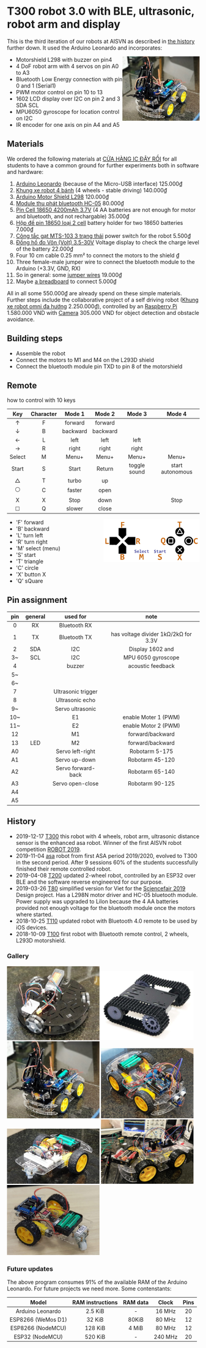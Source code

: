 # T300 robot 3.0 with BLE, ultrasonic, robot arm and display

This is the third iteration of our robots at AISVN as described in [the history](#history) further down. It used the Arduino Leonardo and incorporates:

<img src="docs/T300-20191119.jpg" width="40%" align="right">

- Motorshield L298 with buzzer on pin4
- 4 DoF robot arm with 4 servos on pin A0 to A3
- Bluetooth Low Energy connection with pin 0 and 1 (Serial1)
- PWM motor control on pin 10 to 13
- 1602 LCD display over I2C on pin 2 and 3 SDA SCL
- MPU6050 gyroscope for location control on I2C
- IR encoder for one axis on pin A4 and A5

## Materials

We ordered the following materials at [CỬA HÀNG IC ĐÂY RỒI](https://icdayroi.com/) for all students to have a common ground for further experiments both in software and hardware:

1. [Arduino Leonardo](https://icdayroi.com/arduino-leonardo-r3) (because of the Micro-USB interface) 125.000₫
2. [Khung xe robot 4 bánh](https://icdayroi.com/khung-xe-robot-4-banh) (4 wheels - stable driving) 140.000₫
3. [Arduino Motor Shield L298](https://icdayroi.com/arduino-motor-shield-l298) 120.000₫
4. [Module thu phát bluetooth HC-05](https://icdayroi.com/module-thu-phat-bluetooth-hc-05) 80.000₫
5. [Pin Cell 18650 4200mAh 3.7V](https://icdayroi.com/pin-cell-18650-4200mah-3-7v) (4 AA batteries are not enough for motor and bluetooth, and not rechargable) 35.000₫
6. [Hộp đế pin 18650 loại 2 cell](https://icdayroi.com/hop-de-pin-18650-loai-2-cell) battery holder for two 18650 batteries 7.000₫
7. [Công tắc gạt MTS-103 3 trạng thái](https://icdayroi.com/cong-tac-gat-mts-103-3-trang-thai) power switch for the robot 5.500₫
8. [Đồng hồ đo Vôn (Volt) 3.5-30V](https://icdayroi.com/dong-ho-do-von-volt-3-5-30v) Voltage display to check the charge level of the battery 22.000₫
9. Four 10 cm cable 0.25 mm² to connect the motors to the shield ₫
10. Three female-male jumper wire to connect the bluetooth module to the Arduino (+3.3V, GND, RX)
11. So in general: some [jumper wires](https://icdayroi.com/bo-day-cam-test-board-65-soi) 19.000₫
12. Maybe [a breadboard](https://icdayroi.com/testboard-mini-syb-170) to connect 5.000₫

All in all some 550.000₫ are already spend on these simple materials. Further steps include the collaborative project of a self driving robot ([Khung xe robot omni đa hướng](https://icdayroi.com/khung-xe-robot-omni-da-huong) 2.250.000₫), controlled by an [Raspberry Pi](https://thegioiic.com/products/raspberry-pi-4-model-b-2gb) 1.580.000 VND with [Camera](https://thegioiic.com/products/camera-8mp-imx219-160-degree-fov) 305.000 VND for object detection and obstacle avoidance.

## Building steps

* Assemble the robot
* Connect the motors to M1 and M4 on the L293D shield
* Connect the bluetooth module pin TXD to pin 8 of the motorshield

## Remote

how to control with 10 keys

|   Key  | Character |  Mode 1  |  Mode 2  |    Mode 3    |      Mode 4      |
|:------:|:---------:|:--------:|:--------:|:------------:|:----------------:|
|    ↑   |     F     |  forward |  forward |              |                  |
|    ↓   |     B     | backward | backward |              |                  |
|    ←   |     L     |   left   |   left   |     left     |                  |
|    →   |     R     |   right  |   right  |     right    |                  |
| Select |     M     |   Menu+  |   Menu+  |     Menu+    |       Menu+      |
|  Start |     S     |   Start  |  Return  | toggle sound | start autonomous |
|    △   |     T     |   turbo  |    up    |              |                  |
|    ⚪   |     C     |  faster  |   open   |              |                  |
|    X   |     X     |   Stop   |   down   |              |       Stop       |
|    ☐   |     Q     |  slower  |   close  |              |                  |

<img src="docs/controller.jpg" width="50%" align="right">

- 'F' forward
- 'B' backward
- 'L' turn left
- 'R' turn right
- 'M' select (menu)
- 'S' start
- 'T' triangle
- 'C' circle
- 'X' button X
- 'Q' sQuare

## Pin assignment

| pin | general |      used for      |         note         |
|:---:|:-------:|:------------------:|:--------------------:|
| 0   |    RX   |    Bluetooth RX    |                      |
| 1   |    TX   |    Bluetooth TX    | has voltage divider 1kΩ/2kΩ for 3.3V |
| 2   |   SDA   |         I2C        |   Display 1602 and   |
| 3~  |   SCL   |         I2C        |  MPU 6050 gyroscope  |
| 4   |         |       buzzer       |   acoustic feedback  |
| 5~  |         |                    |                      |
| 6~  |         |                    |                      |
| 7   |         | Ultrasonic trigger |                      |
| 8   |         |   Ultrasonic echo  |                      |
| 9~  |         |  Servo ultrasonic  |                      |
| 10~ |         |         E1         | enable Moter 1 (PWM) |
| 11~ |         |         E2         | enable Motor 2 (PWM) |
| 12  |         |         M1         |   forward/backward   |
| 13  |   LED   |         M2         |   forward/backward   |
| A0  |         | Servo left-right   | Robotarm 5-175       |
| A1  |         | Servo up-down      | Robotarm 45-120      |
| A2  |         | Servo forward-back | Robotarm 65-140      |
| A3  |         | Servo open-close   | Robotarm 90-125      |
| A4  |         |                    |                      |
| A5  |         |                    |                      |

## History

- 2019-12-17 [T300](https://kreier.github.io/T300) this robot with 4 wheels, robot arm, ultrasonic distance sensor is the enhanced asa robot. Winner of the first AISVN robot competition [ROBOT 2019](https://sites.google.com/ais.edu.vn/robot2019).
- 2019-11-04 [asa](https://github.com/kreier/asa) robot from first ASA period 2019/2020, evolved to T300 in the second period. After 9 sessions 60% of the students successfully finished their remote controlled robot.
- 2019-04-08 [T200](https://github.com/kreier/T200) updated 2-wheel robot, controlled by an ESP32 over BLE and the software []() reverse engineered for our purpose.
- 2019-03-26 [T80](https://github.com/kreier/T80) simplified version for Viet for the [Sciencefair 2019](https://sites.google.com/ais.edu.vn/sciencefair2019/grade-9) Design project. Has a L298N motor driver and HC-05 bluetooth module. Power supply was upgraded to LiIon because the 4 AA batteries provided not enough voltage for the bluetooth module once the motors where started. 
- 2018-10-25 [T110](https://github.com/kreier/T110) updated robot with Bluetooth 4.0 remote to be used by iOS devices.
- 2018-10-09 [T100](https://github.com/kreier/T100) first robot with Bluetooth remote control, 2 wheels, L293D motorshield.


### Gallery

<img src="docs/T500-20191119.jpg" width="48%"> <img src="docs/T400-20191119.jpg" width="48%"> <img src="docs/T300-20191119.jpg" width="48%"> <img src="docs/asa-20191119.jpg" width="48%"> <img src="docs/T200-20191119.jpg" width="48%"> <img src="docs/T80.jpg" width="48%"> <img src="docs/T100-20191119.jpg" width="48%">

### Future updates

The above program consumes 91% of the available RAM of the Arduino Leonardo. For future projects we need more. Some contenstants:

|        Model       | RAM instructions | RAM data |  Clock  | Pins |
|:------------------:|:----------------:|:--------:|:-------:|:----:|
| Arduino Leonardo   |      2.5 KiB     |     -    |  16 MHz |  20  |
| ESP8266 (WeMos D1) |      32 KiB      |   80KiB  |  80 MHz |  12  |
| ESP8266 (NodeMCU)  |      128 KiB     |   4 MiB  |  80 MHz |  12  |
| ESP32 (NodeMCU)    |      520 KiB     |     -    | 240 MHz |  20  |
